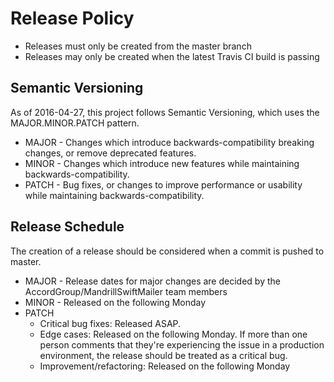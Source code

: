 # Release Policy

* Releases must only be created from the master branch
* Releases may only be created when the latest Travis CI build is passing

## Semantic Versioning

As of 2016-04-27, this project follows Semantic Versioning, which uses the MAJOR.MINOR.PATCH pattern.

* MAJOR - Changes which introduce backwards-compatibility breaking changes, or remove deprecated features.
* MINOR - Changes which introduce new features while maintaining backwards-compatibility.
* PATCH - Bug fixes, or changes to improve performance or usability while maintaining backwards-compatibility.

## Release Schedule

The creation of a release should be considered when a commit is pushed to master.

* MAJOR - Release dates for major changes are decided by the AccordGroup/MandrillSwiftMailer team members
* MINOR - Released on the following Monday
* PATCH
    * Critical bug fixes: Released ASAP.
    * Edge cases: Released on the following Monday. If more than one person comments that they're experiencing the issue in a production environment, the release should be treated as a critical bug.
    * Improvement/refactoring: Released on the following Monday 